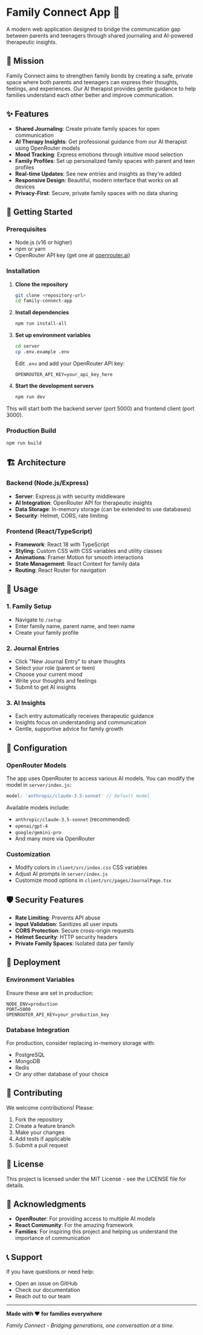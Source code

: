 # Family Connect App 🌟

A modern web application designed to bridge the communication gap between parents and teenagers through shared journaling and AI-powered therapeutic insights.

## 🎯 Mission

Family Connect aims to strengthen family bonds by creating a safe, private space where both parents and teenagers can express their thoughts, feelings, and experiences. Our AI therapist provides gentle guidance to help families understand each other better and improve communication.

## ✨ Features

- **Shared Journaling**: Create private family spaces for open communication
- **AI Therapy Insights**: Get professional guidance from our AI therapist using OpenRouter models
- **Mood Tracking**: Express emotions through intuitive mood selection
- **Family Profiles**: Set up personalized family spaces with parent and teen profiles
- **Real-time Updates**: See new entries and insights as they're added
- **Responsive Design**: Beautiful, modern interface that works on all devices
- **Privacy-First**: Secure, private family spaces with no data sharing

## 🚀 Getting Started

### Prerequisites

- Node.js (v16 or higher)
- npm or yarn
- OpenRouter API key (get one at [openrouter.ai](https://openrouter.ai/))

### Installation

1. **Clone the repository**
   ```bash
   git clone <repository-url>
   cd family-connect-app
   ```

2. **Install dependencies**
   ```bash
   npm run install-all
   ```

3. **Set up environment variables**
   ```bash
   cd server
   cp .env.example .env
   ```
   
   Edit `.env` and add your OpenRouter API key:
   ```env
   OPENROUTER_API_KEY=your_api_key_here
   ```

4. **Start the development servers**
   ```bash
   npm run dev
   ```

This will start both the backend server (port 5000) and frontend client (port 3000).

### Production Build

```bash
npm run build
```

## 🏗️ Architecture

### Backend (Node.js/Express)
- **Server**: Express.js with security middleware
- **AI Integration**: OpenRouter API for therapeutic insights
- **Data Storage**: In-memory storage (can be extended to use databases)
- **Security**: Helmet, CORS, rate limiting

### Frontend (React/TypeScript)
- **Framework**: React 18 with TypeScript
- **Styling**: Custom CSS with CSS variables and utility classes
- **Animations**: Framer Motion for smooth interactions
- **State Management**: React Context for family data
- **Routing**: React Router for navigation

## 📱 Usage

### 1. Family Setup
- Navigate to `/setup`
- Enter family name, parent name, and teen name
- Create your family profile

### 2. Journal Entries
- Click "New Journal Entry" to share thoughts
- Select your role (parent or teen)
- Choose your current mood
- Write your thoughts and feelings
- Submit to get AI insights

### 3. AI Insights
- Each entry automatically receives therapeutic guidance
- Insights focus on understanding and communication
- Gentle, supportive advice for family growth

## 🔧 Configuration

### OpenRouter Models
The app uses OpenRouter to access various AI models. You can modify the model in `server/index.js`:

```javascript
model: 'anthropic/claude-3.5-sonnet' // Default model
```

Available models include:
- `anthropic/claude-3.5-sonnet` (recommended)
- `openai/gpt-4`
- `google/gemini-pro`
- And many more via OpenRouter

### Customization
- Modify colors in `client/src/index.css` CSS variables
- Adjust AI prompts in `server/index.js`
- Customize mood options in `client/src/pages/JournalPage.tsx`

## 🛡️ Security Features

- **Rate Limiting**: Prevents API abuse
- **Input Validation**: Sanitizes all user inputs
- **CORS Protection**: Secure cross-origin requests
- **Helmet Security**: HTTP security headers
- **Private Family Spaces**: Isolated data per family

## 🚀 Deployment

### Environment Variables
Ensure these are set in production:
```env
NODE_ENV=production
PORT=5000
OPENROUTER_API_KEY=your_production_key
```

### Database Integration
For production, consider replacing in-memory storage with:
- PostgreSQL
- MongoDB
- Redis
- Or any other database of your choice

## 🤝 Contributing

We welcome contributions! Please:
1. Fork the repository
2. Create a feature branch
3. Make your changes
4. Add tests if applicable
5. Submit a pull request

## 📄 License

This project is licensed under the MIT License - see the LICENSE file for details.

## 🙏 Acknowledgments

- **OpenRouter**: For providing access to multiple AI models
- **React Community**: For the amazing framework
- **Families**: For inspiring this project and helping us understand the importance of communication

## 📞 Support

If you have questions or need help:
- Open an issue on GitHub
- Check our documentation
- Reach out to our team

---

**Made with ❤️ for families everywhere**

*Family Connect - Bridging generations, one conversation at a time.*